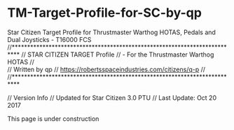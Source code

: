 # TM-Target-Profile-for-SC-by-qp
Star Citizen Target Profile for Thrustmaster Warthog HOTAS, Pedals and Dual Joysticks - T16000 FCS
//**************************************************************************
//	STAR CITIZEN TARGET Profile
//		- For the Thrustmaster Warthog HOTAS
//		
//		Written by qp
// 		https://robertsspaceindustries.com/citizens/q-p
//
//**************************************************************************

// Version Info
// Updated for Star Citizen 3.0 PTU
// Last Update: Oct 20 2017

This page is under construction
